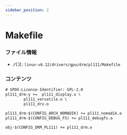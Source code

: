 ```yaml
---
sidebar_position: 2
---
```

# Makefile

### ファイル情報

- パス: `linux-v6.12/drivers/gpu/drm/pl111/Makefile`

### コンテンツ

```txt
# SPDX-License-Identifier: GPL-2.0
pl111_drm-y +=	pl111_display.o \
		pl111_versatile.o \
		pl111_drv.o

pl111_drm-$(CONFIG_ARCH_NOMADIK) += pl111_nomadik.o
pl111_drm-$(CONFIG_DEBUG_FS) += pl111_debugfs.o

obj-$(CONFIG_DRM_PL111) += pl111_drm.o

```
